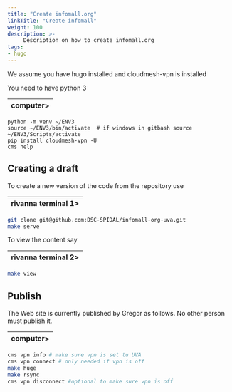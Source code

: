 ```yaml
---
title: "Create infomall.org"
linkTitle: "Create infomall"
weight: 100
description: >-
     Description on how to create infomall.org
tags: 
- hugo
---
```


We assume you have hugo installed and cloudmesh-vpn is installed

You need to have python 3

| computer> |
| --- |
```
python -m venv ~/ENV3
source ~/ENV3/bin/activate  # if windows in gitbash source ~/ENV3/Scripts/activate
pip install cloudmesh-vpn -U
cms help
```

## Creating a draft

To create a new version of the code from the repository use

| rivanna terminal 1> |
| --- |
```bash
git clone git@github.com:DSC-SPIDAL/infomall-org-uva.git
make serve
```

To view the content say

| rivanna terminal 2> |
| --- |
```bash
make view
```

## Publish

The Web site is currently published by Gregor as follows. No other person must publish it.

| computer> |
| --- |
```bash
cms vpn info # make sure vpn is set tu UVA
cms vpn connect # only needed if vpn is off
make huge
make rsync
cms vpn disconnect #optional to make sure vpn is off
```

